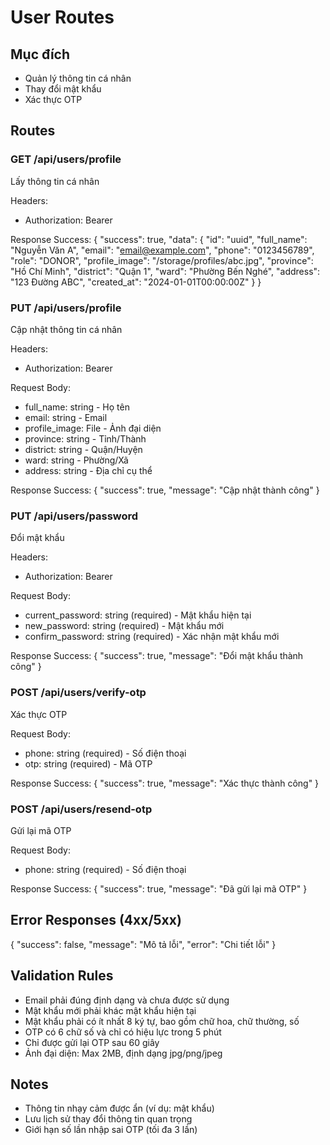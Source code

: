 # User Routes

## Mục đích
- Quản lý thông tin cá nhân
- Thay đổi mật khẩu
- Xác thực OTP

## Routes

### GET /api/users/profile
Lấy thông tin cá nhân

Headers:
- Authorization: Bearer <token>

Response Success:
{
  "success": true,
  "data": {
    "id": "uuid",
    "full_name": "Nguyễn Văn A",
    "email": "email@example.com",
    "phone": "0123456789",
    "role": "DONOR",
    "profile_image": "/storage/profiles/abc.jpg",
    "province": "Hồ Chí Minh",
    "district": "Quận 1",
    "ward": "Phường Bến Nghé",
    "address": "123 Đường ABC",
    "created_at": "2024-01-01T00:00:00Z"
  }
}

### PUT /api/users/profile
Cập nhật thông tin cá nhân

Headers:
- Authorization: Bearer <token>

Request Body:
- full_name: string - Họ tên
- email: string - Email
- profile_image: File - Ảnh đại diện
- province: string - Tỉnh/Thành
- district: string - Quận/Huyện
- ward: string - Phường/Xã
- address: string - Địa chỉ cụ thể

Response Success:
{
  "success": true,
  "message": "Cập nhật thành công"
}

### PUT /api/users/password
Đổi mật khẩu

Headers:
- Authorization: Bearer <token>

Request Body:
- current_password: string (required) - Mật khẩu hiện tại
- new_password: string (required) - Mật khẩu mới
- confirm_password: string (required) - Xác nhận mật khẩu mới

Response Success:
{
  "success": true,
  "message": "Đổi mật khẩu thành công"
}

### POST /api/users/verify-otp
Xác thực OTP

Request Body:
- phone: string (required) - Số điện thoại
- otp: string (required) - Mã OTP

Response Success:
{
  "success": true,
  "message": "Xác thực thành công"
}

### POST /api/users/resend-otp
Gửi lại mã OTP

Request Body:
- phone: string (required) - Số điện thoại

Response Success:
{
  "success": true,
  "message": "Đã gửi lại mã OTP"
}

## Error Responses (4xx/5xx)
{
  "success": false,
  "message": "Mô tả lỗi",
  "error": "Chi tiết lỗi"
}

## Validation Rules
- Email phải đúng định dạng và chưa được sử dụng
- Mật khẩu mới phải khác mật khẩu hiện tại
- Mật khẩu phải có ít nhất 8 ký tự, bao gồm chữ hoa, chữ thường, số
- OTP có 6 chữ số và chỉ có hiệu lực trong 5 phút
- Chỉ được gửi lại OTP sau 60 giây
- Ảnh đại diện: Max 2MB, định dạng jpg/png/jpeg

## Notes
- Thông tin nhạy cảm được ẩn (ví dụ: mật khẩu)
- Lưu lịch sử thay đổi thông tin quan trọng
- Giới hạn số lần nhập sai OTP (tối đa 3 lần)